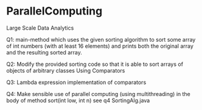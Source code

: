 # ParallelComputing
Large Scale Data Analytics

Q1: main-method which uses the given sorting algorithm to sort some array of int numbers (with at least 16 elements) and prints both the original array and the resulting sorted array.

Q2: Modify the provided sorting code so that it is able to sort arrays of objects of arbitrary classes Using Comparators

Q3: Lambda expression implementation of comparators

Q4: Make sensible use of parallel computing (using multithreading) in the body of method sort(int low, int n) see q4 SortingAlg.java
